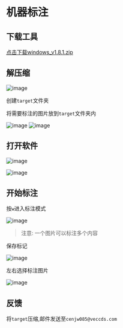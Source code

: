 # 机器标注


## 下载工具
 
[点击下载windows_v1.8.1.zip](https://github.com/user-attachments/files/18700322/windows_v1.8.1.zip)


## 解压缩
 
![image](https://github.com/user-attachments/assets/26b01f03-7255-4f94-b615-6d13f8784720)


创建`target`文件夹



将需要标注的图片放到`target`文件夹内
 

![image](https://github.com/user-attachments/assets/d5958a09-c250-4fcd-bd4d-f7ebfeda1674)
![image](https://github.com/user-attachments/assets/1ead684b-0e78-45c0-adb9-decb51340003)


## 打开软件

 ![image](https://github.com/user-attachments/assets/fa248f97-cc1e-4d56-96f8-9d4cc52a6170)

![image](https://github.com/user-attachments/assets/85a07d44-0fdc-4d17-8de8-9d4ea6bfd983)




## 开始标注
 

 
按`w`进入标注模式

 
![image](https://github.com/user-attachments/assets/d8b3d882-d72a-421d-aae7-d7f5747cb64c)



> 注意: 一个图片可以标注多个内容


保存标记

 ![image](https://github.com/user-attachments/assets/bac18fe2-2dcd-49b6-968d-9b7979567738)


左右选择标注图片

![image](https://github.com/user-attachments/assets/f95b0f8a-8139-43d7-9a6b-3ce410c74f7c)



## 反馈

将`target`压缩,邮件发送至`cenjw085@veccds.com`
